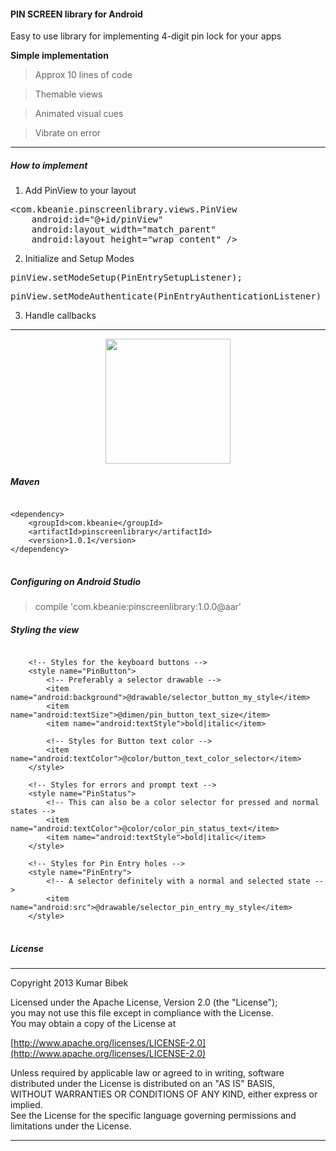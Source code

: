 #### PIN SCREEN library for Android
Easy to use library for implementing 4-digit pin lock for your apps

**Simple implementation**
> Approx 10 lines of code

> Themable views

> Animated visual cues

> Vibrate on error

-----------------------------------------------------------------------------------
##### How to implement

1. Add PinView to your layout
<pre>
&lt;com.kbeanie.pinscreenlibrary.views.PinView
    android:id="@+id/pinView"
    android:layout_width="match_parent"
    android:layout_height="wrap_content" /&gt;
</pre>

2. Initialize and Setup Modes
<pre>
pinView.setModeSetup(PinEntrySetupListener);
</pre>
<pre>
pinView.setModeAuthenticate(PinEntryAuthenticationListener)
</pre>

3. Handle callbacks

-----------------------------------------------------------------------------------

<div style="text-align: center;">
    <img src="demo.gif" width="200"/>
</div>

##### Maven
<pre>
<code>
&lt;dependency&gt;
    &lt;groupId&gt;com.kbeanie&lt;/groupId&gt;
    &lt;artifactId&gt;pinscreenlibrary&lt;/artifactId&gt;
    &lt;version&gt;1.0.1&lt;/version&gt;
&lt;/dependency&gt;
</code>
</pre>

##### Configuring on Android Studio
> compile 'com.kbeanie:pinscreenlibrary:1.0.0@aar'

##### Styling the view
<pre>
<code>
    &lt;!-- Styles for the keyboard buttons --&gt;
    &lt;style name="PinButton"&gt;
        &lt;!-- Preferably a selector drawable --&gt;
        &lt;item name="android:background"&gt;@drawable/selector_button_my_style&lt;/item&gt;
        &lt;item name="android:textSize"&gt;@dimen/pin_button_text_size&lt;/item&gt;
        &lt;item name="android:textStyle"&gt;bold|italic&lt;/item&gt;

        &lt;!-- Styles for Button text color --&gt;
        &lt;item name="android:textColor"&gt;@color/button_text_color_selector&lt;/item&gt;
    &lt;/style&gt;

    &lt;!-- Styles for errors and prompt text --&gt;
    &lt;style name="PinStatus"&gt;
        &lt;!-- This can also be a color selector for pressed and normal states --&gt;
        &lt;item name="android:textColor"&gt;@color/color_pin_status_text&lt;/item&gt;
        &lt;item name="android:textStyle"&gt;bold|italic&lt;/item&gt;
    &lt;/style&gt;

    &lt;!-- Styles for Pin Entry holes --&gt;
    &lt;style name="PinEntry"&gt;
        &lt;!-- A selector definitely with a normal and selected state --&gt;
        &lt;item name="android:src"&gt;@drawable/selector_pin_entry_my_style&lt;/item&gt;
    &lt;/style&gt;
</code>
</pre>

##### License
-----------------------------------------------------------------------------------

Copyright 2013 Kumar Bibek

Licensed under the Apache License, Version 2.0 (the "License");<br />
you may not use this file except in compliance with the License.<br />
You may obtain a copy of the License at

[http://www.apache.org/licenses/LICENSE-2.0](http://www.apache.org/licenses/LICENSE-2.0)

Unless required by applicable law or agreed to in writing, software<br />
distributed under the License is distributed on an "AS IS" BASIS,<br />
WITHOUT WARRANTIES OR CONDITIONS OF ANY KIND, either express or implied.<br />
See the License for the specific language governing permissions and<br />
limitations under the License.

-----------------------------------------------------------------------------------